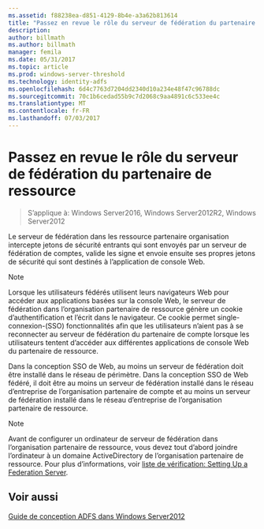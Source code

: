 ```yaml
---
ms.assetid: f88238ea-d851-4129-8b4e-a3a62b813614
title: "Passez en revue le rôle du serveur de fédération du partenaire de ressource"
description: 
author: billmath
ms.author: billmath
manager: femila
ms.date: 05/31/2017
ms.topic: article
ms.prod: windows-server-threshold
ms.technology: identity-adfs
ms.openlocfilehash: 6d4c7763d7204dd2340d10a234e48f47c96788dc
ms.sourcegitcommit: 70c1b6cedad55b9c7d2068c9aa4891c6c533ee4c
ms.translationtype: MT
ms.contentlocale: fr-FR
ms.lasthandoff: 07/03/2017
---
```

# <a name="review-the-role-of-the-federation-server-in-the-resource-partner"></a>Passez en revue le rôle du serveur de fédération du partenaire de ressource

>S’applique à: Windows Server2016, Windows Server2012R2, Windows Server2012

Le serveur de fédération dans les ressource partenaire organisation intercepte jetons de sécurité entrants qui sont envoyés par un serveur de fédération de comptes, valide les signe et envoie ensuite ses propres jetons de sécurité qui sont destinés à l’application de console Web.  
  
> [!NOTE]  
> Lorsque les utilisateurs fédérés utilisent leurs navigateurs Web pour accéder aux applications basées sur la console Web, le serveur de fédération dans l’organisation partenaire de ressource génère un cookie d’authentification et l’écrit dans le navigateur. Ce cookie permet single\-connexion-\(SSO\) fonctionnalités afin que les utilisateurs n’aient pas à se reconnecter au serveur de fédération du partenaire de compte lorsque les utilisateurs tentent d’accéder aux différentes applications de console Web du partenaire de ressource.  
  
Dans la conception SSO de Web, au moins un serveur de fédération doit être installé dans le réseau de périmètre. Dans la conception SSO de Web fédéré, il doit être au moins un serveur de fédération installé dans le réseau d’entreprise de l’organisation partenaire de compte et au moins un serveur de fédération installé dans le réseau d’entreprise de l’organisation partenaire de ressource.  
  
> [!NOTE]  
> Avant de configurer un ordinateur de serveur de fédération dans l’organisation partenaire de ressource, vous devez tout d’abord joindre l’ordinateur à un domaine ActiveDirectory de l’organisation partenaire de ressource. Pour plus d’informations, voir [liste de vérification: Setting Up a Federation Server](../../ad-fs/deployment/Checklist--Setting-Up-a-Federation-Server.md).  
  
## <a name="see-also"></a>Voir aussi
[Guide de conception ADFS dans Windows Server2012](AD-FS-Design-Guide-in-Windows-Server-2012.md)

